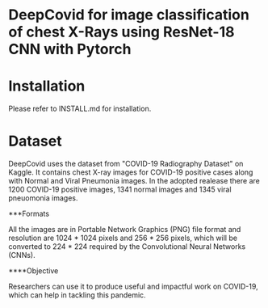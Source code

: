 # DeepCovid for image classification of chest X-Rays using ResNet-18 CNN with Pytorch

# Installation
Please refer to INSTALL.md for installation.

# Dataset
DeepCovid uses the dataset from "COVID-19 Radiography Dataset" on Kaggle. It contains chest X-ray images for COVID-19 positive cases along with Normal and Viral Pneumonia images. In the adopted realease there are 1200 COVID-19 positive images, 1341 normal images and 1345 viral pneuomonia images. 

***Formats

All the images are in Portable Network Graphics (PNG) file format and resolution are 1024 * 1024 pixels and 256 * 256 pixels, which will be converted to 224 * 224 required by the Convolutional Neural Networks (CNNs).

****Objective

Researchers can use it to produce useful and impactful work on COVID-19, which can help in tackling this pandemic. 
